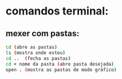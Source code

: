 # comandos terminal:

## mexer com pastas:
```bash
cd (abre as pastas)
ls (mostra onde estou)
cd ..  (fecha as pastas)
cd + nome da pasta (abre pasta desejada)
open . (mostra as pastas de modo gráfico)
```